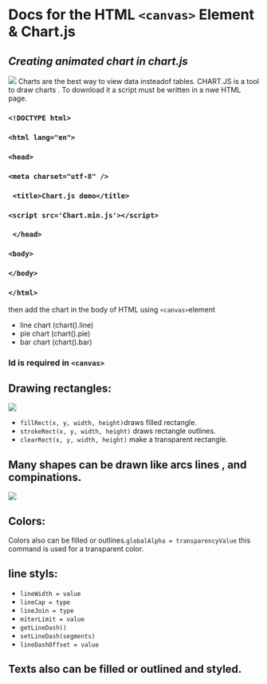 # Docs for the HTML `<canvas>` Element & Chart.js
## *Creating animated chart in chart.js*
![](https://miro.medium.com/max/3648/1*rEZJ5Y_BiurUpvWZWRJx9w.png)
Charts are the best way to view data insteadof tables. CHART.JS is a tool to draw charts .
To download it a script must be written in a nwe  HTML page.
### `<!DOCTYPE html>`
### `<html lang="en">`
### `<head>`
 ### `<meta charset="utf-8" />`
 ### ` <title>Chart.js demo</title>`

### `<script src='Chart.min.js'></script>`
### ` </head>`
### `<body>`
### `</body>`
### `</html>`

then add the chart in the body of HTML  using `<canvas>`element
* line chart (chart().line)
* pie chart (chart().pie)
* bar chart (chart().bar)
### **Id is required in `<canvas>`**

## Drawing rectangles:
![](https://i.imgur.com/IPis8uw.png)
* `fillRect(x, y, width, height)`draws  filled rectangle.
* `strokeRect(x, y, width, height)` draws rectangle outlines.
* `clearRect(x, y, width, height)` make a transparent rectangle.
## Many shapes can be drawn like arcs lines , and compinations.
![](https://i0.wp.com/www.cssscript.com/wp-content/uploads/2018/07/Versatile-Interactive-SVG-Chart-Library-apexcharts.js.png?fit=833%2C578&ssl=1)
## Colors:
Colors also can be filled or outlines.`globalAlpha = transparencyValue` this command is used for a transparent color.
## line styls:
* `lineWidth = value`
* `lineCap = type`
* `lineJoin = type`
* `miterLimit = value`
* `getLineDash()`
* `setLineDash(segments)`
* `lineDashOffset = value`
## Texts also can be filled or outlined and styled.


